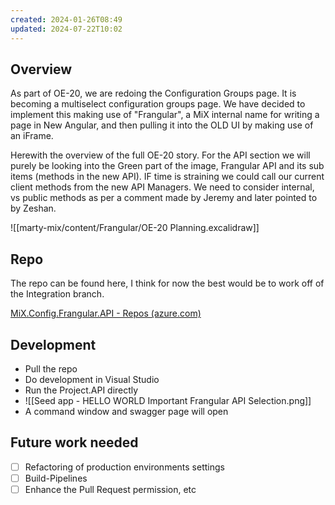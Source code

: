 ```yaml
---
created: 2024-01-26T08:49
updated: 2024-07-22T10:02
---
```

## Overview

As part of OE-20, we are redoing the Configuration Groups page. It is becoming a multiselect configuration groups page. We have decided to implement this making use of "Frangular", a MiX internal name for writing a page in New Angular, and then pulling it into the OLD UI by making use of an iFrame.

Herewith the overview of the full OE-20 story.
For the API section we will purely be looking into the Green part of the image, Frangular API and its sub items (methods in the new API). IF time is straining we could call our current client methods from the new API Managers. We need to consider internal, vs public methods as per a comment made by Jeremy and later pointed to by Zeshan.

![[marty-mix/content/Frangular/OE-20 Planning.excalidraw]]


## Repo

The repo can be found here, I think for now the best would be to work off of the Integration branch.

[MiX.Config.Frangular.API - Repos (azure.com)](https://dev.azure.com/MiXTelematics/DeviceIntegration/_git/MiX.Config.Frangular.API)

## Development

- Pull the repo
- Do development in Visual Studio
- Run the Project.API directly
- ![[Seed app - HELLO WORLD Important Frangular API Selection.png]]
- A command window and swagger page will open

## Future work needed

- [ ] Refactoring of production environments settings
- [ ] Build-Pipelines
- [ ] Enhance the Pull Request permission, etc